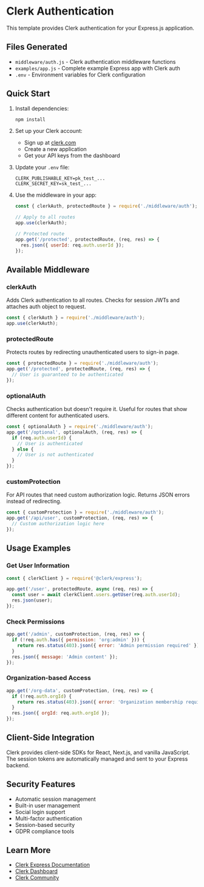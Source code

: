 # Clerk Authentication

This template provides Clerk authentication for your Express.js application.

## Files Generated

- `middleware/auth.js` - Clerk authentication middleware functions
- `examples/app.js` - Complete example Express app with Clerk auth
- `.env` - Environment variables for Clerk configuration

## Quick Start

1. Install dependencies:
   ```bash
   npm install
   ```

2. Set up your Clerk account:
   - Sign up at [clerk.com](https://clerk.com)
   - Create a new application
   - Get your API keys from the dashboard

3. Update your `.env` file:
   ```
   CLERK_PUBLISHABLE_KEY=pk_test_...
   CLERK_SECRET_KEY=sk_test_...
   ```

4. Use the middleware in your app:
   ```javascript
   const { clerkAuth, protectedRoute } = require('./middleware/auth');
   
   // Apply to all routes
   app.use(clerkAuth);
   
   // Protected route
   app.get('/protected', protectedRoute, (req, res) => {
     res.json({ userId: req.auth.userId });
   });
   ```

## Available Middleware

### clerkAuth
Adds Clerk authentication to all routes. Checks for session JWTs and attaches auth object to request.

```javascript
const { clerkAuth } = require('./middleware/auth');
app.use(clerkAuth);
```

### protectedRoute
Protects routes by redirecting unauthenticated users to sign-in page.

```javascript
const { protectedRoute } = require('./middleware/auth');
app.get('/protected', protectedRoute, (req, res) => {
  // User is guaranteed to be authenticated
});
```

### optionalAuth
Checks authentication but doesn't require it. Useful for routes that show different content for authenticated users.

```javascript
const { optionalAuth } = require('./middleware/auth');
app.get('/optional', optionalAuth, (req, res) => {
  if (req.auth.userId) {
    // User is authenticated
  } else {
    // User is not authenticated
  }
});
```

### customProtection
For API routes that need custom authorization logic. Returns JSON errors instead of redirecting.

```javascript
const { customProtection } = require('./middleware/auth');
app.get('/api/user', customProtection, (req, res) => {
  // Custom authorization logic here
});
```

## Usage Examples

### Get User Information
```javascript
const { clerkClient } = require('@clerk/express');

app.get('/user', protectedRoute, async (req, res) => {
  const user = await clerkClient.users.getUser(req.auth.userId);
  res.json(user);
});
```

### Check Permissions
```javascript
app.get('/admin', customProtection, (req, res) => {
  if (!req.auth.has({ permission: 'org:admin' })) {
    return res.status(403).json({ error: 'Admin permission required' });
  }
  res.json({ message: 'Admin content' });
});
```

### Organization-based Access
```javascript
app.get('/org-data', customProtection, (req, res) => {
  if (!req.auth.orgId) {
    return res.status(403).json({ error: 'Organization membership required' });
  }
  res.json({ orgId: req.auth.orgId });
});
```

## Client-Side Integration

Clerk provides client-side SDKs for React, Next.js, and vanilla JavaScript. The session tokens are automatically managed and sent to your Express backend.

## Security Features

- Automatic session management
- Built-in user management
- Social login support
- Multi-factor authentication
- Session-based security
- GDPR compliance tools

## Learn More

- [Clerk Express Documentation](https://clerk.com/docs/quickstarts/express)
- [Clerk Dashboard](https://dashboard.clerk.com)
- [Clerk Community](https://clerk.com/community)